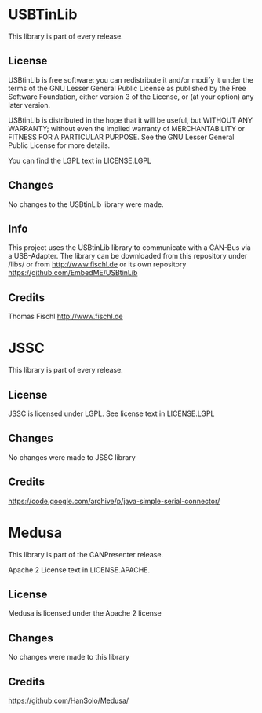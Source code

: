 # USBTinLib

This library is part of every release.

## License

USBtinLib is free software: you can redistribute it and/or modify it under the terms of the GNU Lesser General Public License as published by the Free Software Foundation, either version 3 of the License, or (at your option) any later version.

USBtinLib is distributed in the hope that it will be useful, but WITHOUT ANY WARRANTY; without even the implied warranty of MERCHANTABILITY or FITNESS FOR A PARTICULAR PURPOSE. See the GNU Lesser General Public License for more details.

You can find the LGPL text in LICENSE.LGPL

## Changes
No changes to the USBtinLib library were made.

## Info
This project uses the USBtinLib library to communicate with a 
CAN-Bus via a USB-Adapter. 
The library can be downloaded from this repository under /libs/
or from http://www.fischl.de or its own 
repository https://github.com/EmbedME/USBtinLib

## Credits
Thomas Fischl
http://www.fischl.de

# JSSC

This library is part of every release.

## License
JSSC is licensed under LGPL. See license text in LICENSE.LGPL

## Changes
No changes were made to JSSC library

## Credits

https://code.google.com/archive/p/java-simple-serial-connector/

# Medusa

This library is part of the CANPresenter release.

Apache 2 License text in LICENSE.APACHE.

## License
Medusa is licensed under the Apache 2 license

## Changes
No changes were made to this library

## Credits
https://github.com/HanSolo/Medusa/
